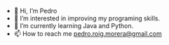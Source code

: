 - 👋 Hi, I’m Pedro
- 👀 I’m interested in improving my programing skills. 
- 🌱 I’m currently learning Java and Python.
- 📫 How to reach me pedro.roig.morera@gmail.com

<!---
PedroRoigM/PedroRoigM is a ✨ special ✨ repository because its `README.md` (this file) appears on your GitHub profile.
You can click the Preview link to take a look at your changes.
--->
